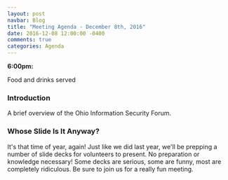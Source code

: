 ```yaml
---
layout: post
navbar: Blog
title: "Meeting Agenda - December 8th, 2016"
date: 2016-12-08 12:00:00 -0400
comments: true
categories: Agenda
---
```


**6:00pm:**

Food and drinks served

### Introduction

A brief overview of the Ohio Information Security Forum.

### **Whose Slide Is It Anyway?**

It's that time of year, again! Just like we did last year, we'll be prepping a
number of slide decks for volunteers to present. No preparation or knowledge
necessary! Some decks are serious, some are funny, most are completely
ridiculous. Be sure to join us for a really fun meeting.
